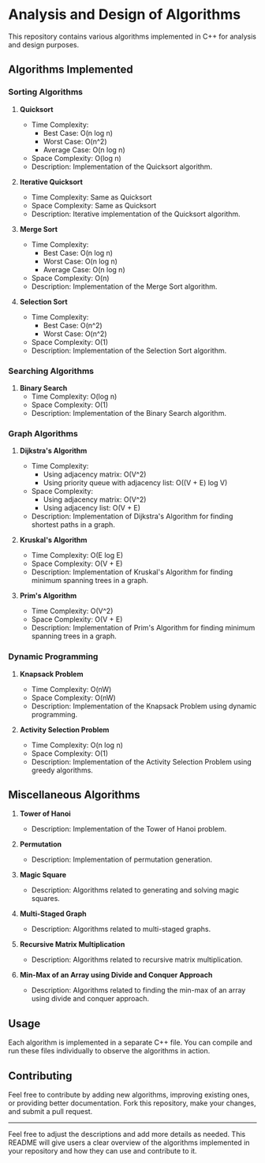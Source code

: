 
# Analysis and Design of Algorithms

This repository contains various algorithms implemented in C++ for analysis and design purposes.

## Algorithms Implemented

### Sorting Algorithms

1. **Quicksort**
   - Time Complexity:
     - Best Case: O(n log n)
     - Worst Case: O(n^2)
     - Average Case: O(n log n)
   - Space Complexity: O(log n)
   - Description: Implementation of the Quicksort algorithm.

2. **Iterative Quicksort**
   - Time Complexity: Same as Quicksort
   - Space Complexity: Same as Quicksort
   - Description: Iterative implementation of the Quicksort algorithm.

3. **Merge Sort**
   - Time Complexity:
     - Best Case: O(n log n)
     - Worst Case: O(n log n)
     - Average Case: O(n log n)
   - Space Complexity: O(n)
   - Description: Implementation of the Merge Sort algorithm.

4. **Selection Sort**
   - Time Complexity:
     - Best Case: O(n^2)
     - Worst Case: O(n^2)
   - Space Complexity: O(1)
   - Description: Implementation of the Selection Sort algorithm.

### Searching Algorithms

1. **Binary Search**
   - Time Complexity: O(log n)
   - Space Complexity: O(1)
   - Description: Implementation of the Binary Search algorithm.

### Graph Algorithms

1. **Dijkstra's Algorithm**
   - Time Complexity:
     - Using adjacency matrix: O(V^2)
     - Using priority queue with adjacency list: O((V + E) log V)
   - Space Complexity:
     - Using adjacency matrix: O(V^2)
     - Using adjacency list: O(V + E)
   - Description: Implementation of Dijkstra's Algorithm for finding shortest paths in a graph.

2. **Kruskal's Algorithm**
   - Time Complexity: O(E log E)
   - Space Complexity: O(V + E)
   - Description: Implementation of Kruskal's Algorithm for finding minimum spanning trees in a graph.

3. **Prim's Algorithm**
   - Time Complexity: O(V^2)
   - Space Complexity: O(V + E)
   - Description: Implementation of Prim's Algorithm for finding minimum spanning trees in a graph.

### Dynamic Programming

1. **Knapsack Problem**
   - Time Complexity: O(nW)
   - Space Complexity: O(nW)
   - Description: Implementation of the Knapsack Problem using dynamic programming.

2. **Activity Selection Problem**
   - Time Complexity: O(n log n)
   - Space Complexity: O(1)
   - Description: Implementation of the Activity Selection Problem using greedy algorithms.

## Miscellaneous Algorithms

1. **Tower of Hanoi**
   - Description: Implementation of the Tower of Hanoi problem.

2. **Permutation**
   - Description: Implementation of permutation generation.

3. **Magic Square**
   - Description: Algorithms related to generating and solving magic squares.

4. **Multi-Staged Graph**
   - Description: Algorithms related to multi-staged graphs.

5. **Recursive Matrix Multiplication**
   - Description: Algorithms related to recursive matrix multiplication.

6. **Min-Max of an Array using Divide and Conquer Approach**
   - Description: Algorithms related to finding the min-max of an array using divide and conquer approach.

## Usage

Each algorithm is implemented in a separate C++ file. You can compile and run these files individually to observe the algorithms in action.

## Contributing

Feel free to contribute by adding new algorithms, improving existing ones, or providing better documentation. Fork this repository, make your changes, and submit a pull request.

---

Feel free to adjust the descriptions and add more details as needed. This README will give users a clear overview of the algorithms implemented in your repository and how they can use and contribute to it.

